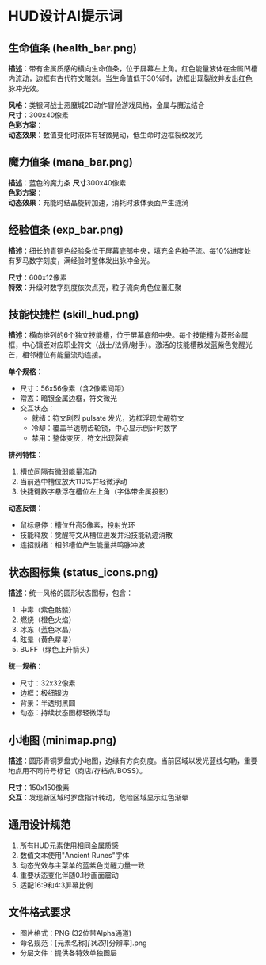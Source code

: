 # HUD设计AI提示词

## 生命值条 (health_bar.png)
**描述**：带有金属质感的横向生命值条，位于屏幕左上角。红色能量液体在金属凹槽内流动，边框有古代符文雕刻。当生命值低于30%时，边框出现裂纹并发出红色脉冲光效。

**风格**：类银河战士恶魔城2D动作冒险游戏风格，金属与魔法结合  
**尺寸**：300x40像素  
**色彩方案**：  
**动态效果**：数值变化时液体有轻微晃动，低生命时边框裂纹发光  

## 魔力值条 (mana_bar.png)
**描述**：蓝色的魔力条
**尺寸**300x40像素  
**色彩方案**：  
**动态效果**：充能时结晶旋转加速，消耗时液体表面产生涟漪  

## 经验值条 (exp_bar.png)
**描述**：细长的青铜色经验条位于屏幕底部中央，填充金色粒子流。每10%进度处有罗马数字刻度，满经验时整体发出脉冲金光。

**尺寸**：600x12像素  
**特效**：升级时数字刻度依次点亮，粒子流向角色位置汇聚  

## 技能快捷栏 (skill_hud.png)
**描述**：横向排列的6个独立技能槽，位于屏幕底部中央。每个技能槽为菱形金属框，中心镶嵌对应职业符文（战士/法师/射手）。激活的技能槽散发蓝紫色觉醒光芒，相邻槽位有能量流动连接。

**单个规格**：
- 尺寸：56x56像素（含2像素间距）
- 常态：暗银金属边框，符文微光
- 交互状态：
  - 就绪：符文剧烈 pulsate 发光，边框浮现觉醒符文
  - 冷却：覆盖半透明齿轮锁，中心显示倒计时数字
  - 禁用：整体变灰，符文出现裂痕

**排列特性**：
1. 槽位间隔有微弱能量流动
2. 当前选中槽位放大110%并轻微浮动
3. 快捷键数字悬浮在槽位左上角（字体带金属投影）

**动态反馈**：
- 鼠标悬停：槽位升高5像素，投射光环
- 技能释放：觉醒符文从槽位迸发并沿技能轨迹消散
- 连招就绪：相邻槽位产生能量共鸣脉冲波
## 状态图标集 (status_icons.png)
**描述**：统一风格的圆形状态图标，包含：  
1. 中毒（紫色骷髅）  
2. 燃烧（橙色火焰）  
3. 冰冻（蓝色冰晶）  
4. 眩晕（黄色星星）  
5. BUFF（绿色上升箭头）

**统一规格**：  
- 尺寸：32x32像素  
- 边框：极细银边  
- 背景：半透明黑圆  
- 动态：持续状态图标轻微浮动  

## 小地图 (minimap.png)
**描述**：圆形青铜罗盘式小地图，边缘有方向刻度。当前区域以发光蓝线勾勒，重要地点用不同符号标记（商店/存档点/BOSS）。

**尺寸**：150x150像素  
**交互**：发现新区域时罗盘指针转动，危险区域显示红色渐晕  

## 通用设计规范
1. 所有HUD元素使用相同金属质感  
2. 数值文本使用"Ancient Runes"字体  
3. 动态光效与主菜单的蓝紫色觉醒力量一致  
4. 重要状态变化伴随0.1秒画面震动  
5. 适配16:9和4:3屏幕比例

## 文件格式要求
- 图片格式：PNG (32位带Alpha通道)  
- 命名规范：[元素名称]_[状态]_[分辨率].png  
- 分层文件：提供各特效单独图层
